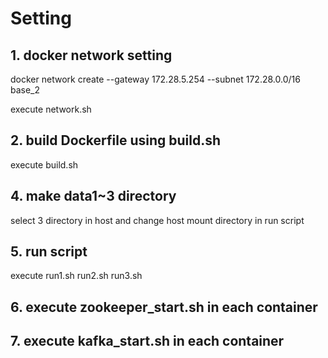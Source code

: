 # Setting

## 1. docker network setting

docker network create --gateway 172.28.5.254 --subnet 172.28.0.0/16 base_2

execute network.sh


## 2. build Dockerfile using build.sh
execute build.sh

## 4. make data1~3 directory
select 3 directory in host
and change host mount directory in run script

## 5. run script
execute run1.sh run2.sh run3.sh

## 6. execute zookeeper_start.sh in each container

## 7. execute kafka_start.sh in each container
